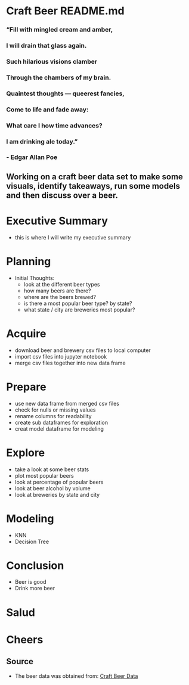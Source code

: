 # Craft Beer README.md

### “Fill with mingled cream and amber,
### I will drain that glass again.
### Such hilarious visions clamber
### Through the chambers of my brain.
### Quaintest thoughts — queerest fancies,
### Come to life and fade away:
### What care I how time advances?
### I am drinking ale today.”
### - Edgar Allan Poe

## Working on a craft beer data set to make some visuals, identify takeaways, run some models and then discuss over a beer.

# Executive Summary

- this is where I will write my executive summary

# Planning

- Initial Thoughts:
    - look at the different beer types
    - how many beers are there?
    - where are the beers brewed?
    - is there a most popular beer type? by state?
    - what state / city are breweries most popular?

# Acquire

- download beer and brewery csv files to local computer
- import csv files into jupyter notebook
- merge csv files together into new data frame

# Prepare

- use new data frame from merged csv files
- check for nulls or missing values
- rename columns for readability
- create sub dataframes for exploration
- creat model dataframe for modeling

# Explore

- take a look at some beer stats
- plot most popular beers
- look at percentage of popular beers
- look at beer alcohol by volume
- look at breweries by state and city

# Modeling

- KNN
- Decision Tree

# Conclusion

- Beer is good
- Drink more beer

# Salud
# Cheers


## Source

- The beer data was obtained from: [Craft Beer Data](https://www.kaggle.com/nickhould/craft-cans)
